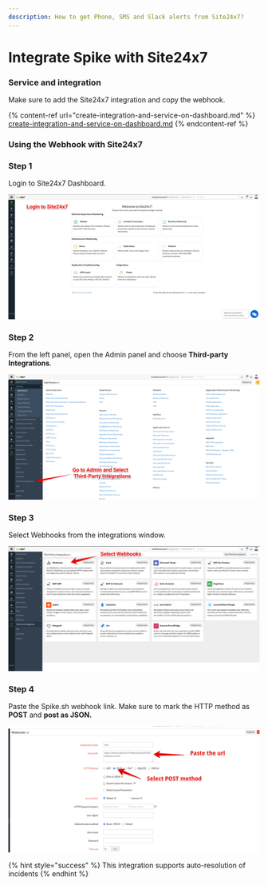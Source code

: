```yaml
---
description: How to get Phone, SMS and Slack alerts from Site24x7?
---
```


# Integrate Spike with Site24x7

### Service and integration

Make sure to add the Site24x7 integration and copy the webhook.&#x20;

{% content-ref url="create-integration-and-service-on-dashboard.md" %}
[create-integration-and-service-on-dashboard.md](create-integration-and-service-on-dashboard.md)
{% endcontent-ref %}

###

### Using the Webhook with Site24x7

### Step 1

Login to Site24x7 Dashboard.

![Site24x7 Dashboard](<../.gitbook/assets/Group 1.png>)



### Step 2

From the left panel, open the Admin panel and choose **Third-party Integrations**.

![Select Third-party Integrations](<../.gitbook/assets/Group 2.png>)



### Step 3

Select Webhooks from the integrations window.&#x20;

![Select Webhhoks](<../.gitbook/assets/Group 3.png>)



### Step 4

Paste the Spike.sh webhook link. Make sure to mark the HTTP method as **POST** and **post as JSON.**

![](<../.gitbook/assets/image (3) (1).png>)

{% hint style="success" %}
This integration supports auto-resolution of incidents
{% endhint %}
